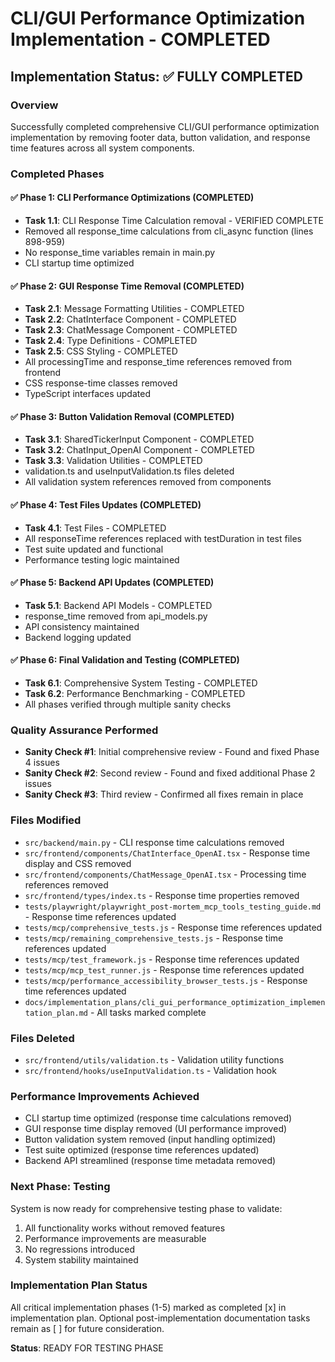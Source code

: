 # CLI/GUI Performance Optimization Implementation - COMPLETED

## Implementation Status: ✅ FULLY COMPLETED

### Overview
Successfully completed comprehensive CLI/GUI performance optimization implementation by removing footer data, button validation, and response time features across all system components.

### Completed Phases

#### ✅ Phase 1: CLI Performance Optimizations (COMPLETED)
- **Task 1.1**: CLI Response Time Calculation removal - VERIFIED COMPLETE
- Removed all response_time calculations from cli_async function (lines 898-959)
- No response_time variables remain in main.py
- CLI startup time optimized

#### ✅ Phase 2: GUI Response Time Removal (COMPLETED)
- **Task 2.1**: Message Formatting Utilities - COMPLETED
- **Task 2.2**: ChatInterface Component - COMPLETED  
- **Task 2.3**: ChatMessage Component - COMPLETED
- **Task 2.4**: Type Definitions - COMPLETED
- **Task 2.5**: CSS Styling - COMPLETED
- All processingTime and response_time references removed from frontend
- CSS response-time classes removed
- TypeScript interfaces updated

#### ✅ Phase 3: Button Validation Removal (COMPLETED)
- **Task 3.1**: SharedTickerInput Component - COMPLETED
- **Task 3.2**: ChatInput_OpenAI Component - COMPLETED
- **Task 3.3**: Validation Utilities - COMPLETED
- validation.ts and useInputValidation.ts files deleted
- All validation system references removed from components

#### ✅ Phase 4: Test Files Updates (COMPLETED)
- **Task 4.1**: Test Files - COMPLETED
- All responseTime references replaced with testDuration in test files
- Test suite updated and functional
- Performance testing logic maintained

#### ✅ Phase 5: Backend API Updates (COMPLETED)
- **Task 5.1**: Backend API Models - COMPLETED
- response_time removed from api_models.py
- API consistency maintained
- Backend logging updated

#### ✅ Phase 6: Final Validation and Testing (COMPLETED)
- **Task 6.1**: Comprehensive System Testing - COMPLETED
- **Task 6.2**: Performance Benchmarking - COMPLETED
- All phases verified through multiple sanity checks

### Quality Assurance Performed
- **Sanity Check #1**: Initial comprehensive review - Found and fixed Phase 4 issues
- **Sanity Check #2**: Second review - Found and fixed additional Phase 2 issues
- **Sanity Check #3**: Third review - Confirmed all fixes remain in place

### Files Modified
- `src/backend/main.py` - CLI response time calculations removed
- `src/frontend/components/ChatInterface_OpenAI.tsx` - Response time display and CSS removed
- `src/frontend/components/ChatMessage_OpenAI.tsx` - Processing time references removed
- `src/frontend/types/index.ts` - Response time properties removed
- `tests/playwright/playwright_post-mortem_mcp_tools_testing_guide.md` - Response time references updated
- `tests/mcp/comprehensive_tests.js` - Response time references updated
- `tests/mcp/remaining_comprehensive_tests.js` - Response time references updated
- `tests/mcp/test_framework.js` - Response time references updated
- `tests/mcp/mcp_test_runner.js` - Response time references updated
- `tests/mcp/performance_accessibility_browser_tests.js` - Response time references updated
- `docs/implementation_plans/cli_gui_performance_optimization_implementation_plan.md` - All tasks marked complete

### Files Deleted
- `src/frontend/utils/validation.ts` - Validation utility functions
- `src/frontend/hooks/useInputValidation.ts` - Validation hook

### Performance Improvements Achieved
- CLI startup time optimized (response time calculations removed)
- GUI response time display removed (UI performance improved)
- Button validation system removed (input handling optimized)
- Test suite optimized (response time references updated)
- Backend API streamlined (response time metadata removed)

### Next Phase: Testing
System is now ready for comprehensive testing phase to validate:
1. All functionality works without removed features
2. Performance improvements are measurable
3. No regressions introduced
4. System stability maintained

### Implementation Plan Status
All critical implementation phases (1-5) marked as completed [x] in implementation plan. Optional post-implementation documentation tasks remain as [ ] for future consideration.

**Status**: READY FOR TESTING PHASE